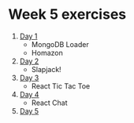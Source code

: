 # Week 5 exercises

1. [Day 1](day1/)
    - MongoDB Loader
    - Homazon
1. [Day 2](day2/)
    - Slapjack!
1. [Day 3](day3/)
    - React Tic Tac Toe
1. [Day 4](day4/)
    - React Chat
1. [Day 5](day5/)
